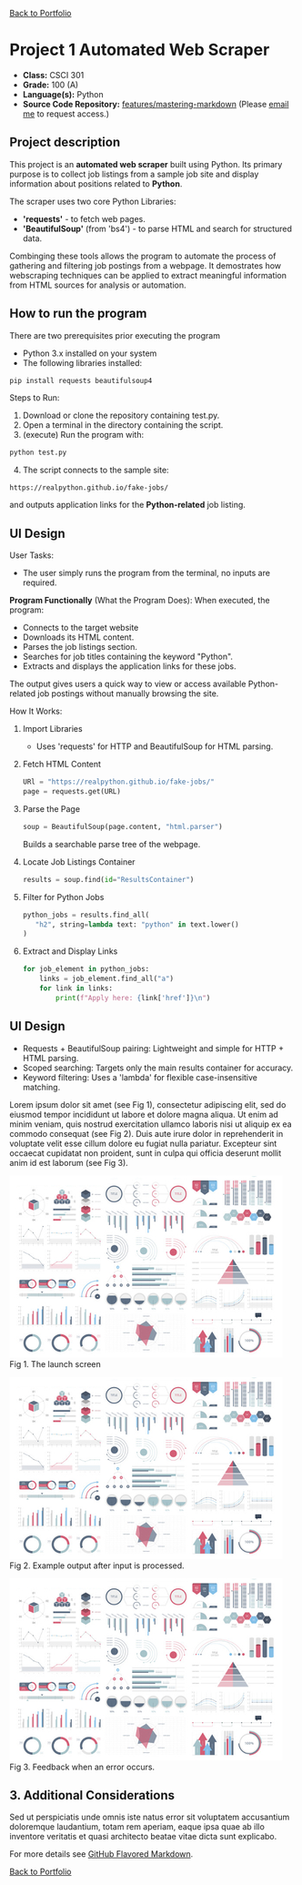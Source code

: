 [Back to Portfolio](./)

Project 1 Automated Web Scraper 
===============

-   **Class:** CSCI 301
-   **Grade:** 100 (A)
-   **Language(s):** Python
-   **Source Code Repository:** [features/mastering-markdown](https://github.com/Bdev2325/SeniorPortfoiloSourceCode1/blob/main/Webscraper.py)
    (Please [email me](mailto:bjcooper2e@csustudent.net?subject=GitHub%20Access) to request access.)

## Project description

This project is an **automated web scraper** built using Python. Its primary purpose is to collect job listings from a sample job site and display  information about positions related to **Python**.

The scraper uses two core Python Libraries:
- **'requests'** - to fetch web pages.
- **'BeautifulSoup'** (from 'bs4') - to parse HTML and search for structured data.

Combinging these tools allows the program to automate the process of gathering and filtering job postings from a webpage.
It demostrates how webscraping techniques can be applied to extract meaningful information from HTML sources for analysis or automation.

## How to run the program

There are two prerequisites prior executing the program

- Python 3.x installed on your system
- The following libraries installed:

```bash
pip install requests beautifulsoup4
```
Steps to Run:

1. Download or clone the repository containing test.py.
2. Open a terminal  in the directory containing the script.
3. (execute) Run the program with:

```bash
python test.py
```
4. The script connects to the sample site:
```
https://realpython.github.io/fake-jobs/
```
and outputs application links for the **Python-related** job listing.

## UI Design

User Tasks:
- The user simply runs the program from the terminal, no inputs are required.

**Program Functionally** (What the Program Does):
When executed, the program:
- Connects to the target website
- Downloads its HTML content.
- Parses the job listings section.
- Searches for job titles containing the keyword "Python".
- Extracts and displays the application links for these jobs.

The output gives users a quick way to view or access available Python-related job postings without manually browsing the site.

How It Works:

1. Import Libraries
   - Uses 'requests' for HTTP and BeautifulSoup for HTML parsing.
     
2. Fetch HTML Content
   
   ```python
   URl = "https://realpython.github.io/fake-jobs/"
   page = requests.get(URL)
   ```
3. Parse the Page
   
   ```python
   soup = BeautifulSoup(page.content, "html.parser")
   ```
   Builds a searchable parse tree of the webpage.
   
4. Locate Job Listings Container

   ```python
   results = soup.find(id="ResultsContainer")
   ```
5. Filter for Python Jobs

   ```python
   python_jobs = results.find_all(
      "h2", string=lambda text: "python" in text.lower()
   )
   ```
6. Extract and Display Links

   ```python
   for job_element in python_jobs:
       links = job_element.find_all("a")
       for link in links:
           print(f"Apply here: {link['href']}\n")
   ```

## UI Design

- Requests + BeautifulSoup pairing: Lightweight and simple for HTTP + HTML parsing.
- Scoped searching: Targets only the main results container for accuracy.
- Keyword filtering: Uses a 'lambda' for flexible case-insensitive matching.

Lorem ipsum dolor sit amet (see Fig 1), consectetur adipiscing elit, sed do eiusmod tempor incididunt ut labore et dolore magna aliqua. Ut enim ad minim veniam, quis nostrud exercitation ullamco laboris nisi ut aliquip ex ea commodo consequat (see Fig 2). Duis aute irure dolor in reprehenderit in voluptate velit esse cillum dolore eu fugiat nulla pariatur. Excepteur sint occaecat cupidatat non proident, sunt in culpa qui officia deserunt mollit anim id est laborum (see Fig 3).

![screenshot](images/dummy_thumbnail.jpg)  
Fig 1. The launch screen

![screenshot](images/dummy_thumbnail.jpg)  
Fig 2. Example output after input is processed.

![screenshot](images/dummy_thumbnail.jpg)  
Fig 3. Feedback when an error occurs.

## 3. Additional Considerations

Sed ut perspiciatis unde omnis iste natus error sit voluptatem accusantium doloremque laudantium, totam rem aperiam, eaque ipsa quae ab illo inventore veritatis et quasi architecto beatae vitae dicta sunt explicabo. 

For more details see [GitHub Flavored Markdown](https://guides.github.com/features/mastering-markdown/).

[Back to Portfolio](./)
